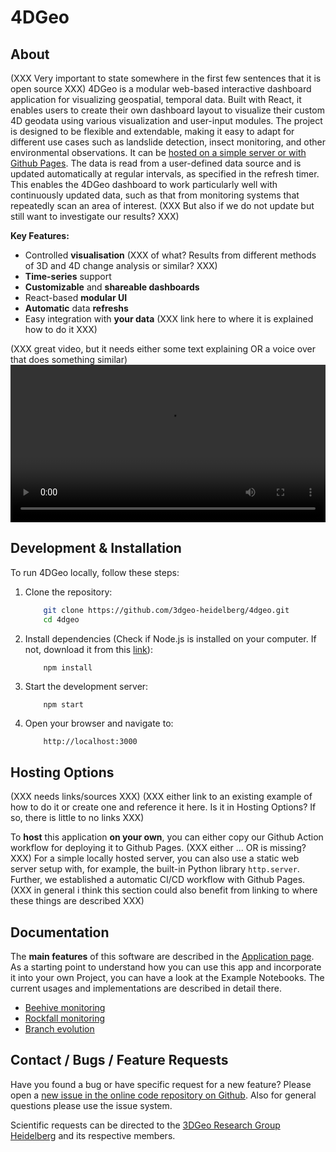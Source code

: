 # 4DGeo

## About
(XXX Very important to state somewhere in the first few sentences that it is open source XXX)
4DGeo is a modular web-based interactive dashboard application for visualizing geospatial, temporal data. Built with React, it enables users to create their own dashboard layout to visualize their custom 4D geodata using various visualization and user-input modules. The project is designed to be flexible and extendable, making it easy to adapt for different use cases such as landslide detection, insect monitoring, and other environmental observations. It can be [hosted on a simple server or with Github Pages](#hosting-options). The data is read from a user-defined data source and is updated automatically at regular intervals, as specified in the refresh timer. This enables the 4DGeo dashboard to work particularly well with continuously updated data, such as that from monitoring systems that repeatedly scan an area of interest. (XXX But also if we do not update but still want to investigate our results? XXX)

**Key Features:**
- Controlled **visualisation** (XXX of what? Results from different methods of 3D and 4D change analysis or similar? XXX)
- **Time-series** support
- **Customizable** and **shareable dashboards**
- React-based **modular UI**
- **Automatic** data **refreshs**
- Easy integration with **your data** (XXX link here to where it is explained how to do it XXX)

(XXX great video, but it needs either some text explaining OR a voice over that does something similar)
<video width="100%" controls>
  <source src="./4DGeoDemo.mp4" type="video/mp4">
</video>

## Development & Installation

To run 4DGeo locally, follow these steps:

1. Clone the repository:

    ``` sh
        git clone https://github.com/3dgeo-heidelberg/4dgeo.git
        cd 4dgeo
    ```

2. Install dependencies (Check if Node.js is installed on your computer. If not, download it from this [link](https://nodejs.org/en/download)):

    ``` sh
        npm install
    ```

3. Start the development server:

    ```
        npm start
    ```

4. Open your browser and navigate to:

    ```
        http://localhost:3000
    ```

## Hosting Options 
(XXX needs links/sources XXX)
(XXX either link to an existing example of how to do it or create one and reference it here. Is it in Hosting Options? If so, there is little to no links XXX)

To **host** this application **on your own**, you can either copy our Github Action workflow for deploying it to Github Pages. (XXX either ... OR is missing? XXX)
For a simple locally hosted server, you can also use a static web server setup with, for example, the built-in Python library `http.server`.
Further, we established a automatic CI/CD workflow with Github Pages.
(XXX in general i think this section could also benefit from linking to where these things are described XXX)

## Documentation

The **main features** of this software are described in the <a href="Application.html">Application page</a>. As a starting point to understand how you can use this app and incorporate it into your own Project, you can have a look at the Example Notebooks. The current usages and implementations are described in detail there.

- [Beehive monitoring](beehive.html)
- [Rockfall monitoring](rockfall_monitoring.html)
- [Branch evolution](branch_evolution.html)

## Contact / Bugs / Feature Requests

Have you found a bug or have specific request for a new feature? Please open a <a href="https://github.com/3dgeo-heidelberg/4dgeo/issues">new issue in the online code repository on Github</a>. Also for general questions please use the issue system.

Scientific requests can be directed to the 
<a href="https://www.uni-heidelberg.de/3dgeo">3DGeo Research Group Heidelberg</a> and its respective members.
</div>